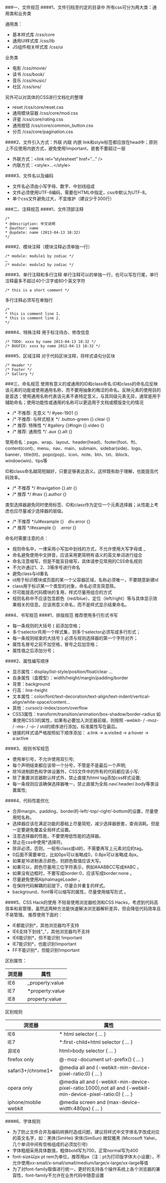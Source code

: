 
###一、文件规范
####1、文件归档至约定的目录中 所有css可分为两大类：通用类和业务类
 
通用类：
 
 * 基本样式库 /css/core
 * 通用UI样式库 /css/lib
 * JS组件相关样式库 /css/ui

业务类

* 电影 /css/movie/
* 读书 /css/book/
* 音乐 /css/music/
* 社区 /css/sns/

另外可以对具体的CSS进行文档化的整理

* reset /css/core/reset.css
* 通用模块容器 /css/core/mod.css
* 评星 /css/core/rating.css
* 通用按钮 /css/core/common_button.css
* 分页 /css/core/pagination.css

####2、文件引入方式：外联 内联 内嵌
link和style标签都应放在head中；原则上不应使用内嵌方式，避免使用!important，嵌套不要超过一层

* 外联方式：\<link rel=”stylesheet” href=”…” />
* 内联方式：\<style>…\</style> 

####3、文件名以及编码

* 文件名必须由小写字母、数字、中划线组成
* 文件必须使用UTF-8编码，需要在HTML中指定，css中默认为UTF-8。
* 单个css文件避免过大，不宜维护（建议少于300行）

###二、注释规范
####1、文件顶部注释

	/*  
	* @description: 中文说明  
	* @author: name  
	* @update: name (2013-04-13 18:32)  
	*/ 

####2、模块注释（模块注释必须单独一行）

	/* module: module1 by zodiac */  
	…  
	/* module: module2 by zodiac */ 

####3、单行注释和多行注释
单行注释可以的单独一行，也可以写在行尾，单行注释最多不超过40个汉字或80个英文字符


	/* this is a short comment */ 


多行注释必须写在单独行


	/*  
	* this is comment line 1.  
	* this is comment line 2.  
	*/ 

####4、特殊注释
用于标注待办、修改信息


	/* TODO: xxxx by name 2013-04-13 18:32 */  
	/* BUGFIX: xxxx by name 2012-04-13 18:32 */ 

####5、区域注释
对于代码区块注释，将样式语句分区块


	/* Header */  
	/* Footer */  
	/* Gallery */ 


###三、命名规范
使用有意义的或通用的ID和class命名:ID和class的命名应反映该元素的功能或使用通用名称，而不要用抽象的晦涩的命名。反映元素的使用目的是首选；使用通用名称代表该元素不表特定意义，与其同级元素无异，通常是用于辅助命名；使用功能性或通用的名称可以更适用于文档或模版变化的情况

* /* 不推荐: 无意义 */ #yee-1901 {}
* /* 不推荐: 与样式相关 */ .button-green {}.clear {}
* /* 推荐: 特殊性 */ #gallery {}#login {}.video {}
* /* 推荐: 通用性 */ .aux {}.alt {}

常用命名：page、wrap、layout、header(head)、footer(foot、ft)、content(cont)、menu、nav、main、submain、sidebar(side)、logo、banner、title(tit)、popo(pop)、icon、note、btn、txt、iblock、window(win)、tips等

ID和class命名越简短越好，只要足够表达涵义。这样既有助于理解，也能提高代码效率。

* /* 不推荐 */ #navigation {}.atr {}
* /* 推荐 */ #nav {}.author {}　　　　

类型选择器避免同时使用标签、ID和class作为定位一个元素选择器；从性能上考虑也应尽量减少选择器的层级。

* /* 不推荐 */ul#example {}　div.error {}
* /* 推荐 */#example {}　.error {}

命名时需要注意的点：

* 规则命名中，一律采用小写加中划线的方式，不允许使用大写字母或 _
* 命名避免使用中文拼音，应该采用更简明有语义的英文单词进行组合
* 命名注意缩写，但是不能盲目缩写，具体请参见常用的CSS命名规则
* 不允许通过1、2、3等序号进行命名
* 避免class与id重名
* id用于标识模块或页面的某一个父容器区域，名称必须唯一，不要随意新建id
* class用于标识某一个类型的对象，命名必须言简意赅。
* 尽可能提高代码模块的复用，样式尽量用组合的方式
* 规则名称中不应该包含颜色（red/blue）、定位（left/right）等与具体显示效果相关的信息。应该用意义命名，而不是样式显示结果命名。

###4、书写规范
####1、排版规范
推荐使用多行形式书写

* 每一条规则的大括号 { 前添加空格；
* 多个selector共用一个样式集，则多个selector必须写成多行形式；
* 每一条规则结束的大括号 } 必须与规则选择器的第一个字符对齐；
* 属性名冒号之前不加空格，冒号之后加空格；
* 属性值之后添加分号；

####2、属性编写顺序
* 显示属性：display/list-style/position/float/clear …
* 自身属性（盒模型）：width/height/margin/padding/border
* 背景：background
* 行高：line-height
* 文本属性：color/font/text-decoration/text-align/text-indent/vertical-align/white-space/content…
* 其他：cursor/z-index/zoom/overflow
* CSS3属性：transform/transition/animation/box-shadow/border-radius
如果使用CSS3的属性，如果有必要加入浏览器前缀，则按照 -webkit- / -moz- / -ms- / -o- / std的顺序进行添加，标准属性写在最后。
* 链接的样式请严格按照如下顺序添加： a:link -> a:visited -> a:hover -> a:active

####3、规则书写规范
* 使用单引号，不允许使用双引号;
* 每个声明结束都应该带一个分号，不管是不是最后一个声明;
* 除16进制颜色和字体设置外，CSS文件中的所有的代码都应该小写;
* 除了重置浏览器默认样式外，禁止直接为html tag添加css样式设置;
* 每一条规则应该确保选择器唯一，禁止直接为全局.nav/.header/.body等类设置属性;

####4、代码性能优化
* 合并margin、padding、border的-left/-top/-right/-bottom的设置，尽量使用短名称。
* 选择器应该在满足功能的基础上尽量简短，减少选择器嵌套，查询消耗。但是一定要避免覆盖全局样式设置。
* 注意选择器的性能，不要使用低性能的选择器。
* 禁止在css中使用*选择符。
* 除非必须，否则，一般有class或id的，不需要再写上元素对应的tag。
* 0后面不需要单位，比如0px可以省略成0，0.8px可以省略成.8px。
* 如果是16进制表示颜色，则颜色取值应该大写。
* 如果可以，颜色尽量用三位字符表示，例如#AABBCC写成#ABC 。
* 如果没有边框时，不要写成border:0，应该写成border:none 。
* 尽量避免使用AlphaImageLoader 。
* 在保持代码解耦的前提下，尽量合并重复的样式。
* background、font等可以缩写的属性，尽量使用缩写形式 。

####5、CSS Hack的使用
不轻易使用浏览器检测和CSS Hacks，考虑到代码高效率和易管理，虽然这两种方法能快速解决浏览器解析差异，但会降低代码效率且不易管理。
推荐使用下面的：

* IE都能识别*，其他浏览器均不支持
* IE6支持下划线"_"，其他浏览器均不支持
* IE6能识别*，但不能识别 !important 
* IE7能识别*，也能识别!important 
* FF不能识别*，但能识别!important 



区别属性：

浏览器 | 属性
----  |----
IE6   |_property:value
IE7   |*property:value
IE8   |property:value

区别规则

浏览器 | 属性
----  |----
IE6   | * html selector { ... }
IE7   | *:first-child+html selector { ... }
非IE6 | html>body selector { ... }
firefox only | @-moz-document url-prefix() { ... }
safari3+/chrome1+| @media all and (-webkit-min-device-pixel-ratio:0) { ... }
opera only | @media all and (-webkit-min-device-pixel-ratio:1000),not all and (-webkit-min-device-pixel-ratio:0) { ... }
iphone/moblie webkit | @media screen and (max-device-width:480px) { ... }

####6、字体规则

* 为了防止文件合并及编码转换时造成问题，建议将样式中文字体名字改成对应的英文名字，如：黑体(SimHei) 宋体(SimSun) 微软雅黑 (Microsoft Yahei，几个单词中间有空格组成的必须加引号)
* 字体粗细采用具体数值，粗体bold写为700，正常normal写为400
* font-size以px pt rem为单位，推荐用px（注：pt为打印版字体大小设置），不允许使用xx-small/x-small/small/medium/large/x-large/xx-large等值
* 为了对font-family取值进行统一，更好的支持各个操作系统上各个浏览器的兼容性，font-family不允许在业务代码中随意设置